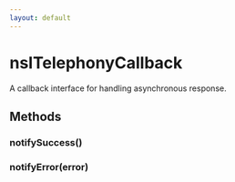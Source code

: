 ```yaml
---
layout: default
---
```


# nsITelephonyCallback #
  
A callback interface for handling asynchronous response.  
  

## Methods ##

### notifySuccess() ###

### notifyError(error) ###
